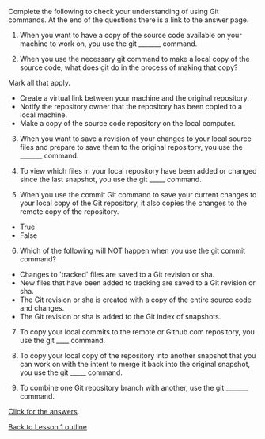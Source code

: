 Complete the following to check your understanding of using Git commands. At the end of the questions there is a link to the answer page.

1. When you want to have a copy of the source code available on your machine to work on, you use the git _______ command.


2. When you use the necessary git command to make a local copy of the source code, what does git do in the process of making that copy?

Mark all that apply.
* Create a virtual link between your machine and the original repository.
* Notify the repository owner that the repository has been copied to a local machine.
* Make a copy of the source code repository on the local computer.


3. When you want to save a revision of your changes to your local source files and prepare to save them to the original repository, you use the _______ command.


4. To view which files in your local repository have been added or changed since the last snapshot, you use the git _____ command.


5. When you use the commit Git command to save your current changes to your local copy of the Git repository, it also copies the changes to the remote copy of the repository.

* True
* False


6. Which of the following will NOT happen when you use the git commit command?

* Changes to 'tracked' files are saved to a Git revision or sha.
* New files that have been added to tracking are saved to a Git revision or sha.
* The Git revision or sha is created with a copy of the entire source code and changes.
* The Git revision or sha is added to the Git index of snapshots.


7. To copy your local commits to the remote or Github.com repository, you use the git ____ command.


8. To copy your local copy of the repository into another snapshot that you can work on with the intent to merge it back into the original snapshot, you use the git _____ command.


9. To combine one Git repository branch with another, use the git _______ command.


[Click for the answers](https://github.com/live-and-learn/git-learning/blob/master/lesson-1/assessment-lesson-1-git-commands-check-understanding-answers.md "Answers to lesson 1 check for understanding of Git commands").

[Back to Lesson 1 outline](https://github.com/live-and-learn/git-learning/tree/master/lesson-1 "Back to lesson 1 outline")